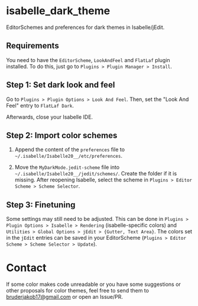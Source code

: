 # isabelle_dark_theme
EditorSchemes and preferences for dark themes in Isabelle/jEdit.

## Requirements
You need to have the `EditorScheme`, `LookAndFeel` and `FlatLaf` plugin installed. To do this, just go to `Plugins > Plugin Manager > Install`.

## Step 1: Set dark look and feel
Go to `Plugins > Plugin Options > Look And Feel`. Then, set the "Look And Feel" entry to `FlatLaf Dark`.

Afterwards, close your Isabelle IDE.

## Step 2: Import color schemes
1. Append the content of the `preferences` file to `~/.isabelle/Isabelle20__/etc/preferences`.

1. Move the `MyDarkMode.jedit-scheme` file into `~/.isabelle/Isabelle20__/jedit/schemes/`. Create the folder if it is missing. After reopening Isabelle, select the scheme in `Plugins > Editor Scheme > Scheme Selector`.

## Step 3: Finetuning
Some settings may still need to be adjusted. This can be done in `Plugins > Plugin Options > Isabelle > Rendering` (isabelle-specific colors) and `Utilities > Global Options > jEdit > {Gutter, Text Area}`. The colors set in the `jEdit` entries can be saved in your EditorScheme (`Plugins > Editor Scheme > Scheme Selector > Update`).

# Contact
If some color makes code unreadable or you have some suggestions or other proposals for color themes, feel free to send them to [bruderjakob17@gmail.com](mailto:bruderjakob17@gmail.com) or open an Issue/PR.